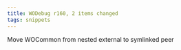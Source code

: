 ```yaml
---
title: WODebug r160, 2 items changed
tags: snippets
---
```


Move WOCommon from nested external to symlinked peer
